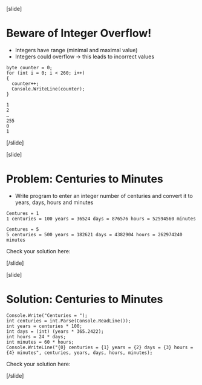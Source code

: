 [slide]
# Beware of Integer Overflow!
- Integers have range (minimal and maximal value)
- Integers could overflow -> this leads to incorrect values
```
byte counter = 0;
for (int i = 0; i < 260; i++)
{
  counter++;
  Console.WriteLine(counter);
}

```

```
1
2
…
255
0
1
```
[/slide]

[slide]
# Problem: Centuries to Minutes
- Write program to enter an integer number of centuries and convert it to years, days, hours and minutes
```
Centures = 1
1 centuries = 100 years = 36524 days = 876576 hours = 52594560 minutes
```

```
Centures = 5
5 centuries = 500 years = 182621 days = 4382904 hours = 262974240 minutes
```
Check your solution here:

[/slide]

[slide]
# Solution: Centuries to Minutes
```
Console.Write("Centuries = ");
int centuries = int.Parse(Console.ReadLine());
int years = centuries * 100;
int days = (int) (years * 365.2422); 
int hours = 24 * days;
int minutes = 60 * hours;
Console.WriteLine("{0} centuries = {1} years = {2} days = {3} hours = {4} minutes", centuries, years, days, hours, minutes);

```
Check your solution here: 

[/slide]